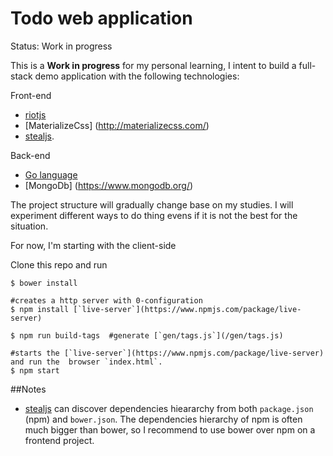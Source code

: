 # Todo web application

Status: Work in progress

This is a **Work in progress** for my personal learning, I intent to build a full-stack demo application with the following technologies:

Front-end
* [riotjs](https://muut.com/riotjs/)
* [MaterializeCss] (http://materializecss.com/)
* [stealjs](http://stealjs.com).

Back-end
* [Go language](http://golang.org/)
* [MongoDb] (https://www.mongodb.org/)

The project structure will gradually change base on my studies. I will experiment different ways to do thing evens if it is not the best for the situation.

For now, I'm starting with the client-side

 Clone this repo and run 

    $ bower install
    
    #creates a http server with 0-configuration
    $ npm install [`live-server`](https://www.npmjs.com/package/live-server)
     
    $ npm run build-tags  #generate [`gen/tags.js`](/gen/tags.js)
      
    #starts the [`live-server`](https://www.npmjs.com/package/live-server) and run the  browser `index.html`.
    $ npm start   

##Notes

* [stealjs](http://stealjs.com) can discover dependencies hieararchy from both `package.json` (npm) and `bower.json`. The dependencies hierarchy of npm is often much bigger than bower, so I recommend to use bower over npm on a frontend project.


